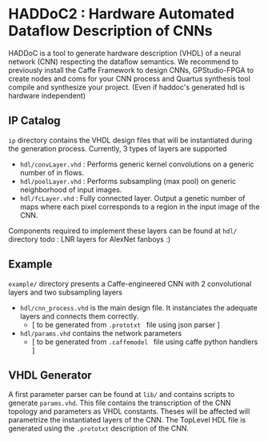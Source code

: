# HADDoC2 :  Hardware Automated Dataflow Description of CNNs
HADDoC is a tool to generate hardware description (VHDL) of a neural network (CNN) respecting the dataflow semantics. 
We recommend to previously install the Caffe Framework to design CNNs, GPStudio-FPGA to create nodes and coms for your CNN process and Quartus synthesis tool compile and synthesize your project. (Even if haddoc's generated hdl is hardware independent)


## IP Catalog
`ip` directory contains the VHDL design files that will be instantiated during the generation process.  Currently, 3 types of layers are supported
- `hdl/convLayer.vhd` : Performs generic kernel convolutions on a generic number of in flows.
- `hdl/poolLayer.vhd` : Performs subsampling (max pool) on generic neighborhood of input images.
- `hdl/fcLayer.vhd`   : Fully connected layer. Output a genetic number of maps where each pixel corresponds to a region in the input image of the CNN.

Components required to implement these layers can be found at `hdl/` directory
todo : LNR layers for AlexNet fanboys :)



## Example
`example/` directory presents a Caffe-engineered CNN with 2 convolutional layers and two subsampling layers
- `hdl/cnn_process.vhd` is the main design file. It instanciates the adequate layers and connects them correctly.
    - [ to be generated from `.prototxt ` file using json parser ]
- `hdl/params.vhd` contains the network parameters
    - [ to be generated from `.caffemodel ` file using caffe python handlers ]


## VHDL Generator
A first parameter parser can be found at `lib/` and contains scripts to generate `params.vhd`. This file contains the transcription of the CNN topology and parameters as VHDL constants. Theses will be affected will parametrize the instantiated layers of the CNN.
The TopLevel HDL file is generated using the `.prototxt` description of the CNN.
